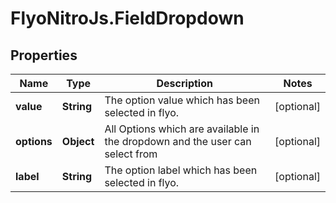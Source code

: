 # FlyoNitroJs.FieldDropdown

## Properties

Name | Type | Description | Notes
------------ | ------------- | ------------- | -------------
**value** | **String** | The option value which has been selected in flyo. | [optional] 
**options** | **Object** | All Options which are available in the dropdown and the user can select from | [optional] 
**label** | **String** | The option label which has been selected in flyo. | [optional] 


